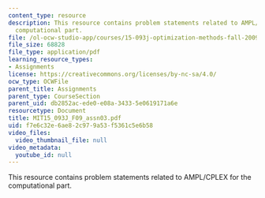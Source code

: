 ```yaml
---
content_type: resource
description: This resource contains problem statements related to AMPL/CPLEX for the
  computational part.
file: /ol-ocw-studio-app/courses/15-093j-optimization-methods-fall-2009/f7e6c32e6ae82c979a53f5361c5e6b58_MIT15_093J_F09_assn03.pdf
file_size: 68828
file_type: application/pdf
learning_resource_types:
- Assignments
license: https://creativecommons.org/licenses/by-nc-sa/4.0/
ocw_type: OCWFile
parent_title: Assignments
parent_type: CourseSection
parent_uid: db2852ac-ede0-e08a-3433-5e0619171a6e
resourcetype: Document
title: MIT15_093J_F09_assn03.pdf
uid: f7e6c32e-6ae8-2c97-9a53-f5361c5e6b58
video_files:
  video_thumbnail_file: null
video_metadata:
  youtube_id: null
---
```

This resource contains problem statements related to AMPL/CPLEX for the computational part.